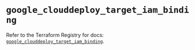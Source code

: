 # `google_clouddeploy_target_iam_binding`

Refer to the Terraform Registry for docs: [`google_clouddeploy_target_iam_binding`](https://registry.terraform.io/providers/hashicorp/google-beta/5.29.0/docs/resources/google_clouddeploy_target_iam_binding).
